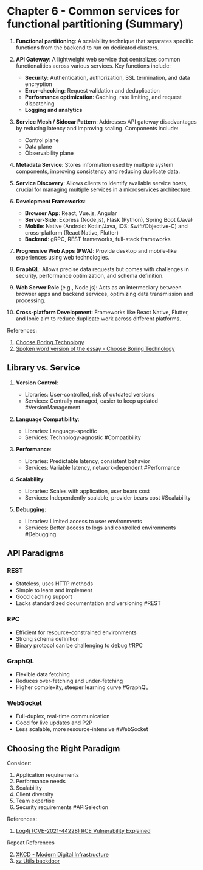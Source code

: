 # Chapter 6 - Common services for functional partitioning (Summary)

1. **Functional partitioning**: A scalability technique that separates specific functions from the backend to run on dedicated clusters.

2. **API Gateway**: A lightweight web service that centralizes common functionalities across various services. Key functions include:

   - **Security**: Authentication, authorization, SSL termination, and data encryption
   - **Error-checking**: Request validation and deduplication
   - **Performance optimization**: Caching, rate limiting, and request dispatching
   - **Logging and analytics**

3. **Service Mesh / Sidecar Pattern**: Addresses API gateway disadvantages by reducing latency and improving scaling. Components include:

   - Control plane
   - Data plane
   - Observability plane

4. **Metadata Service**: Stores information used by multiple system components, improving consistency and reducing duplicate data.

5. **Service Discovery**: Allows clients to identify available service hosts, crucial for managing multiple services in a microservices architecture.

6. **Development Frameworks**:

   - **Browser App**: React, Vue.js, Angular
   - **Server-Side**: Express (Node.js), Flask (Python), Spring Boot (Java)
   - **Mobile**: Native (Android: Kotlin/Java, iOS: Swift/Objective-C) and cross-platform (React Native, Flutter)
   - **Backend**: gRPC, REST frameworks, full-stack frameworks

7. **Progressive Web Apps (PWA)**: Provide desktop and mobile-like experiences using web technologies.

8. **GraphQL**: Allows precise data requests but comes with challenges in security, performance optimization, and schema definition.

9. **Web Server Role** (e.g., Node.js): Acts as an intermediary between browser apps and backend services, optimizing data transmission and processing.

10. **Cross-platform Development**: Frameworks like React Native, Flutter, and Ionic aim to reduce duplicate work across different platforms.

References:

1. [Choose Boring Technology](https://mcfunley.com/choose-boring-technology)
2. [Spoken word version of the essay - Choose Boring Technology](https://boringtechnology.club/)

## Library vs. Service

1. **Version Control**:

   - Libraries: User-controlled, risk of outdated versions
   - Services: Centrally managed, easier to keep updated
     #VersionManagement

2. **Language Compatibility**:

   - Libraries: Language-specific
   - Services: Technology-agnostic
     #Compatibility

3. **Performance**:

   - Libraries: Predictable latency, consistent behavior
   - Services: Variable latency, network-dependent
     #Performance

4. **Scalability**:

   - Libraries: Scales with application, user bears cost
   - Services: Independently scalable, provider bears cost
     #Scalability

5. **Debugging**:
   - Libraries: Limited access to user environments
   - Services: Better access to logs and controlled environments
     #Debugging

## API Paradigms

### REST

- Stateless, uses HTTP methods
- Simple to learn and implement
- Good caching support
- Lacks standardized documentation and versioning
  #REST

### RPC

- Efficient for resource-constrained environments
- Strong schema definition
- Binary protocol can be challenging to debug
  #RPC

### GraphQL

- Flexible data fetching
- Reduces over-fetching and under-fetching
- Higher complexity, steeper learning curve
  #GraphQL

### WebSocket

- Full-duplex, real-time communication
- Good for live updates and P2P
- Less scalable, more resource-intensive
  #WebSocket

## Choosing the Right Paradigm

Consider:

1. Application requirements
2. Performance needs
3. Scalability
4. Client diversity
5. Team expertise
6. Security requirements
   #APISelection

References:

1. [Log4j (CVE-2021-44228) RCE Vulnerability Explained](https://www.youtube.com/watch?v=0-abhd-CLwQ)

Repeat References

2. [XKCD - Modern Digital Infrastructure](https://xkcd.com/2347/)
3. [xz Utils backdoor](https://www.youtube.com/watch?v=WaDdEosS520)
